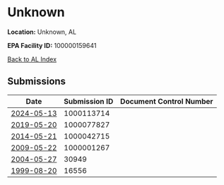 # Unknown

**Location:** Unknown, AL

**EPA Facility ID:** 100000159641

[Back to AL Index](../../index.md)

## Submissions

| Date | Submission ID | Document Control Number |
|------|--------------|-------------------------|
| [2024-05-13](submissions/1000113714.md) | 1000113714 |  |
| [2019-05-20](submissions/1000077827.md) | 1000077827 |  |
| [2014-05-21](submissions/1000042715.md) | 1000042715 |  |
| [2009-05-22](submissions/1000001267.md) | 1000001267 |  |
| [2004-05-27](submissions/30949.md) | 30949 |  |
| [1999-08-20](submissions/16556.md) | 16556 |  |
